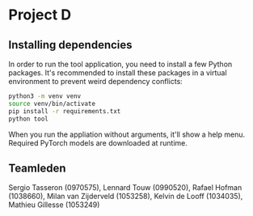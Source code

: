 # Project D

## Installing dependencies

In order to run the tool application, you need to install a few Python packages. It's recommended to install these packages in a virtual environment to prevent weird dependency conflicts:

```sh
python3 -m venv venv
source venv/bin/activate
pip install -r requirements.txt
python tool
```

When you run the appliation without arguments, it'll show a help menu. Required PyTorch models are downloaded at runtime.

## Teamleden

Sergio Tasseron (0970575),
Lennard Touw (0990520),
Rafael Hofman (1038660),
Milan van Zijderveld (1053258),
Kelvin de Looff (1034035),
Mathieu Gillesse (1053249)
